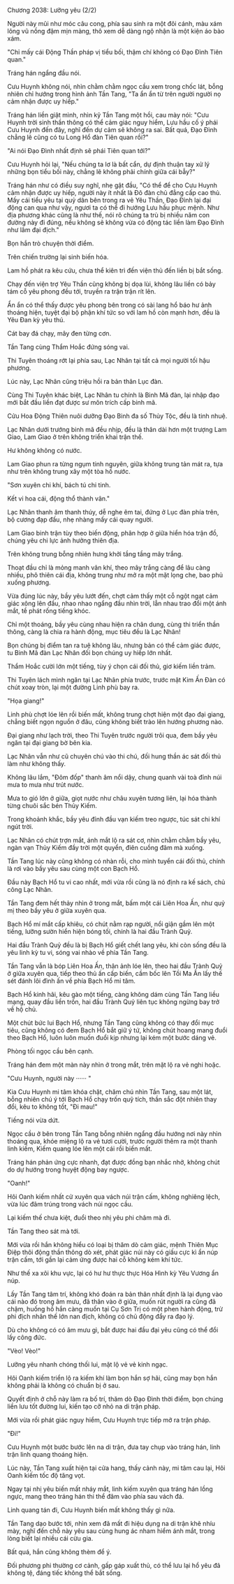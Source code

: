 




Chương 2038: Lưỡng yêu (2/2)


Người này mũi như móc câu cong, phía sau sinh ra một đôi cánh, màu xám lông vũ nồng đậm mịn màng, thô xem dễ dàng ngộ nhận là một kiện áo bào xám.

"Chỉ mấy cái Động Thần pháp vị tiểu bối, thậm chí không có Đạo Đình Tiên quan."

Tráng hán ngẩng đầu nói.

Cưu Huynh không nói, nhìn chằm chằm ngọc cầu xem trong chốc lát, bỗng nhiên chỉ hướng trong hình ảnh Tần Tang, "Ta ẩn ẩn từ trên người người nọ cảm nhận được uy hiếp."

Tráng hán liền giật mình, nhìn kỹ Tần Tang một hồi, cau mày nói: "Cưu Huynh trời sinh thần thông có thể cảm giác nguy hiểm, Lưu hầu cố ý phái Cưu Huynh đến đây, nghĩ đến dự cảm sẽ không ra sai. Bất quá, Đạo Đình chẳng lẽ cũng có tu Long Hổ đàn Tiên quan rồi?"

"Ai nói Đạo Đình nhất định sẽ phái Tiên quan tới?"

Cưu Huynh hỏi lại, "Nếu chúng ta lơ là bất cẩn, dự định thuận tay xử lý những bọn tiểu bối này, chẳng lẽ không phải chính giữa cái bẫy?"

Tráng hán như có điều suy nghĩ, nhẹ gật đầu, "Có thể để cho Cưu Huynh cảm nhận được uy hiếp, người này ít nhất là Đô đàn chủ đẳng cấp cao thủ. Mấy cái tiểu yêu tại quỷ dân bên trong ra vẻ Yêu Thần, Đạo Đình lại đại động can qua như vậy, ngươi ta có thể đi hướng Lưu hầu phục mệnh. Như địa phương khác cũng là như thế, nói rõ chúng ta trù bị nhiều năm con đường này đi đúng, nếu không sẽ không vừa có động tác liền làm Đạo Đình như lâm đại địch."

Bọn hắn trò chuyện thời điểm.

Trên chiến trường lại sinh biến hóa.

Lam hồ phát ra kêu cứu, chưa thể kiên trì đến viện thủ đến liền bị bắt sống.

Chạy đến viện trợ Yêu Thần cũng không bị dọa lùi, không lâu liền có bảy tám cỗ yêu phong đều tới, truyền ra trận trận rít lên.

Ẩn ẩn có thể thấy được yêu phong bên trong có sài lang hổ báo hư ảnh thoáng hiện, tuyệt đại bộ phận khí tức so với lam hồ còn mạnh hơn, đều là Yêu Đan kỳ yêu thú.

Cát bay đá chạy, mây đen từng cơn.

Tần Tang cùng Thẩm Hoắc đứng sóng vai.

Thi Tuyên thoáng rớt lại phía sau, Lạc Nhân tại tất cả mọi người tối hậu phương.

Lúc này, Lạc Nhân cũng triệu hồi ra bản thân Lục đàn.

Cùng Thi Tuyên khác biệt, Lạc Nhân tu chính là Binh Mã đàn, lại nhập đạo mới bắt đầu liền đạt được sư môn trích cấp binh mã.

Cửu Hoa Động Thiên nuôi dưỡng Đạo Binh đa số Thủy Tộc, đều là tinh nhuệ.

Lạc Nhân dưới trướng binh mã đều nhịp, đều là thân dài hơn một trượng Lam Giao, Lam Giao ở trên không triển khai trận thế.

Hư không không có nước.

Lam Giao phun ra từng ngụm tinh nguyên, giữa không trung tản mát ra, tựa như trên không trung xây một tòa hồ nước.

"Sơn xuyên chi khí, bách tú chi tinh.

Kết vi hoa cái, động thổ thành vân."

Lạc Nhân thanh âm thanh thúy, dễ nghe êm tai, đứng ở Lục đàn phía trên, bộ cương đạp đấu, nhẹ nhàng mấy cái quay người.

Lam Giao binh trận tùy theo biến động, phân hợp ở giữa hiển hóa trận đồ, chúng yêu chi lực ảnh hưởng thiên địa.

Trên không trung bỗng nhiên hưng khởi tầng tầng mây trắng.

Thoạt đầu chỉ là mỏng manh vân khí, theo mây trắng càng để lâu càng nhiều, phô thiên cái địa, không trung như mở ra một mặt lọng che, bao phủ xuống phương.

Vừa đúng lúc này, bầy yêu lướt đến, chợt cảm thấy một cỗ ngột ngạt cảm giác xông lên đầu, nhao nhao ngẩng đầu nhìn trời, lẫn nhau trao đổi một ánh mắt, tề phát rống tiếng khóc.

Chỉ một thoáng, bầy yêu cùng nhau hiện ra chân dung, cùng thi triển thần thông, càng là chia ra hành động, mục tiêu đều là Lạc Nhân!

Bọn chúng bị điểm tan ra tuệ không lâu, nhưng bản có thể cảm giác được, tu Binh Mã đàn Lạc Nhân đối bọn chúng uy hiếp lớn nhất.

Thẩm Hoắc cười lớn một tiếng, tùy ý chọn cái đối thủ, giơ kiếm liền trảm.

Thi Tuyên lách mình ngăn tại Lạc Nhân phía trước, trước mặt Kim Ấn Đàn có chút xoay tròn, lại một đường Linh phù bay ra.

"Họa giang!"

Linh phù chợt lóe lên rồi biến mất, không trung chợt hiện một đạo đại giang, chẳng biết ngọn nguồn ở đâu, cũng không biết trào lên hướng phương nào.

Đại giang như lạch trời, theo Thi Tuyên trước người trôi qua, đem bầy yêu ngăn tại đại giang bờ bên kia.

Lạc Nhân vẫn như cũ chuyên chú vào thi chú, đối hung thần ác sát đối thủ làm như không thấy.

Không lâu lắm, "Đôm đốp" thanh âm nổi dậy, chung quanh vài toà đỉnh núi mưa to mưa như trút nước.

Mưa to gió lớn ở giữa, giọt nước như châu xuyên tương liên, lại hóa thành từng chuôi sắc bén Thủy Kiếm.

Trong khoảnh khắc, bầy yêu đỉnh đầu vạn kiếm treo ngược, túc sát chi khí ngút trời.

Lạc Nhân có chút trợn mắt, ánh mắt lộ ra sát cơ, nhìn chằm chằm bầy yêu, ngàn vạn Thủy Kiếm đầy trời một quyển, điên cuồng đâm mà xuống.

Tần Tang lúc này cũng không có nhàn rỗi, cho mình tuyển cái đối thủ, chính là rơi vào bầy yêu sau cùng một con Bạch Hổ.

Đầu này Bạch Hổ tu vi cao nhất, mới vừa rồi cũng là nó định ra kế sách, chủ công Lạc Nhân.

Tần Tang đem hết thảy nhìn ở trong mắt, bấm một cái Liên Hoa Ấn, như quỷ mị theo bầy yêu ở giữa xuyên qua.

Bạch Hổ mí mắt cấp khiêu, có chút nằm rạp người, nổi giận gầm lên một tiếng, lưỡng sườn hiển hiện bóng tối, chính là hai đầu Trành Quỷ.

Hai đầu Trành Quỷ đều là bị Bạch Hổ giết chết lang yêu, khi còn sống đều là yêu linh kỳ tu vi, sóng vai nhào về phía Tần Tang.

Tần Tang vẫn là bóp Liên Hoa Ấn, thân ảnh lóe lên, theo hai đầu Trành Quỷ ở giữa xuyên qua, tiếp theo thủ ấn cấp biến, cầm bốc lên Tồi Ma Ấn lấy thế sét đánh lôi đình ấn về phía Bạch Hổ mi tâm.

Bạch Hổ kinh hãi, kêu gào một tiếng, càng không dám cùng Tần Tang liều mạng, quay đầu liền trốn, hai đầu Trành Quỷ liên tục không ngừng bay trở về hộ chủ.

Một chút bức lui Bạch Hổ, nhưng Tần Tang cũng không có thay đổi mục tiêu, cũng không có đem Bạch Hổ bắt giữ ý tứ, không chút hoang mang đuổi theo Bạch Hổ, luôn luôn muốn đuổi kịp nhưng lại kém một bước dáng vẻ.

Phòng tối ngọc cầu bên cạnh.

Tráng hán đem một màn này nhìn ở trong mắt, trên mặt lộ ra vẻ nghi hoặc.

"Cưu Huynh, người này ······ "

Kia Cưu Huynh mi tâm khóa chặt, chăm chú nhìn Tần Tang, sau một lát, bỗng nhiên chú ý tới Bạch Hổ chạy trốn quỹ tích, thần sắc đột nhiên thay đổi, kêu to không tốt, "Đi mau!"

Tiếng nói vừa dứt.

Ngọc cầu ở bên trong Tần Tang bỗng nhiên ngẩng đầu hướng nơi này nhìn thoáng qua, khóe miệng lộ ra vẻ tươi cười, trước người thêm ra một thanh linh kiếm, Kiếm quang lóe lên một cái rồi biến mất.

Tráng hán phản ứng cực nhanh, đạt được đồng bạn nhắc nhở, không chút do dự hướng trong huyệt động bay ngược.

"Oanh!"

Hôi Oanh kiếm nhất cử xuyên qua vách núi trận cấm, không nghiêng lệch, vừa lúc đâm trúng trong vách núi ngọc cầu.

Lại kiếm thế chưa kiệt, đuổi theo nhị yêu phi châm mà đi.

Tần Tang theo sát mà tới.

Mới vừa rồi hắn không hiểu có loại bị thăm dò cảm giác, mệnh Thiên Mục Điệp thôi động thần thông dò xét, phát giác núi này có giấu cực kì ẩn núp trận cấm, tới gần lại cảm ứng được hai cỗ không kém khí tức.

Như thế xa xôi khu vực, lại có hư hư thực thực Hóa Hình kỳ Yêu Vương ẩn núp.

Lấy Tần Tang tâm trí, không khó đoán ra bản thân nhất định là lại đụng vào cái nào đó trong âm mưu, đã thân vào ở giữa, muốn rút người ra cũng đã chậm, huống hồ hắn càng muốn tại Cụ Sơn Trị có một phen hành động, trừ phi địch nhân thế lớn nan địch, không có chủ động đẩy ra đạo lý.

Dù cho không có có âm mưu gì, bắt được hai đầu đại yêu cũng có thể đổi lấy công đức.

"Vèo! Vèo!"

Lưỡng yêu nhanh chóng thối lui, mặt lộ vẻ vẻ kinh ngạc.

Hôi Oanh kiếm triển lộ ra kiếm khí làm bọn hắn sợ hãi, cũng may bọn hắn không phải là không có chuẩn bị ở sau.

Quyết định ở chỗ này làm ra bố trí, thăm dò Đạo Đình thời điểm, bọn chúng liền lưu tốt đường lui, kiến tạo cỡ nhỏ na di trận pháp.

Mới vừa rồi phát giác nguy hiểm, Cưu Huynh trực tiếp mở ra trận pháp.

"Đi!"

Cưu Huynh một bước bước lên na di trận, đưa tay chụp vào tráng hán, linh trận linh quang thoáng hiện.

Lúc này, Tần Tang xuất hiện tại cửa hang, thấy cảnh này, mi tâm cau lại, Hôi Oanh kiếm tốc độ tăng vọt.

Ngay tại nhị yêu biến mất nháy mắt, linh kiếm xuyên qua tráng hán lồng ngực, mang theo tráng hán thi thể đâm vào phía sau vách đá.

Linh quang tán đi, Cưu Huynh biến mất không thấy gì nữa.

Tần Tang dạo bước tới, nhìn xem đã mất đi hiệu dụng na di trận khẽ nhíu mày, nghĩ đến chỗ này yêu sau cùng hung ác nham hiểm ánh mắt, trong lòng biết lại nhiều cái cừu gia.

Bất quá, hắn cũng không thèm để ý.

Đối phương phi thường cơ cảnh, gấp gáp xuất thủ, có thể lưu lại hổ yêu đã không tệ, đáng tiếc không thể bắt sống.




